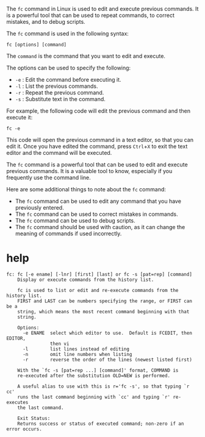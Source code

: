 The `fc` command in Linux is used to edit and execute previous commands. It is a powerful tool that can be used to repeat commands, to correct mistakes, and to debug scripts.

The `fc` command is used in the following syntax:

```
fc [options] [command]
```

The `command` is the command that you want to edit and execute.

The options can be used to specify the following:

* `-e` : Edit the command before executing it.
* `-l` : List the previous commands.
* `-r` : Repeat the previous command.
* `-s` : Substitute text in the command.

For example, the following code will edit the previous command and then execute it:

```
fc -e
```

This code will open the previous command in a text editor, so that you can edit it. Once you have edited the command, press `Ctrl`+`X` to exit the text editor and the command will be executed.

The `fc` command is a powerful tool that can be used to edit and execute previous commands. It is a valuable tool to know, especially if you frequently use the command line.

Here are some additional things to note about the `fc` command:

* The `fc` command can be used to edit any command that you have previously entered.
* The `fc` command can be used to correct mistakes in commands.
* The `fc` command can be used to debug scripts.
* The `fc` command should be used with caution, as it can change the meaning of commands if used incorrectly.
# help

```
fc: fc [-e ename] [-lnr] [first] [last] or fc -s [pat=rep] [command]
    Display or execute commands from the history list.
    
    fc is used to list or edit and re-execute commands from the history list.
    FIRST and LAST can be numbers specifying the range, or FIRST can be a
    string, which means the most recent command beginning with that
    string.
    
    Options:
      -e ENAME  select which editor to use.  Default is FCEDIT, then EDITOR,
                then vi
      -l        list lines instead of editing
      -n        omit line numbers when listing
      -r        reverse the order of the lines (newest listed first)
    
    With the `fc -s [pat=rep ...] [command]' format, COMMAND is
    re-executed after the substitution OLD=NEW is performed.
    
    A useful alias to use with this is r='fc -s', so that typing `r cc'
    runs the last command beginning with `cc' and typing `r' re-executes
    the last command.
    
    Exit Status:
    Returns success or status of executed command; non-zero if an error occurs.
```
